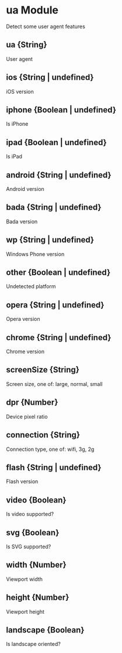 # ua Module

Detect some user agent features

## ua {String}

User agent

## ios {String | undefined}

iOS version

## iphone {Boolean | undefined}

Is iPhone

## ipad {Boolean | undefined}

Is iPad

## android {String | undefined}

Android version

## bada {String | undefined}

Bada version

## wp {String | undefined}

Windows Phone version

## other {Boolean | undefined}

Undetected platform

## opera {String | undefined}

Opera version

## chrome {String | undefined}

Chrome version

## screenSize {String}

Screen size, one of: large, normal, small

## dpr {Number}

Device pixel ratio

## connection {String}

Connection type, one of: wifi, 3g, 2g

## flash {String | undefined}

Flash version

## video {Boolean}

Is video supported?

## svg {Boolean}

Is SVG supported?

## width {Number}

Viewport width

## height {Number}

Viewport height

## landscape {Boolean}

Is landscape oriented?

